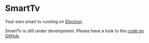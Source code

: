 # SmartTv

Your own smart tv running on [Electron](http://electron.atom.io/).

SmartTv is still under development. Please have a look to the [code on GitHub](https://github.com/mariolamacchia/smarttv).
